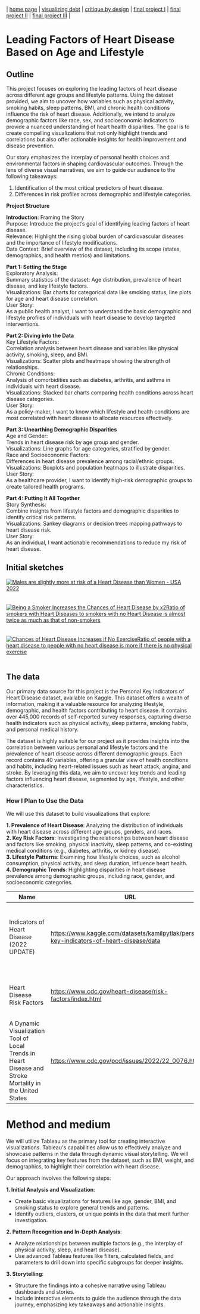 | [home page](https://adityakolpe.github.io/Data-Canvas/) | [visualizing debt](visualizing-government-debt) | [critique by design](critique-by-design) | [final project I](final-project-part-one) | [final project II](final-project-part-two) | [final project III](final-project-part-three) |

# Leading Factors of Heart Disease Based on Age and Lifestyle

## Outline

This project focuses on exploring the leading factors of heart disease across different age groups and lifestyle patterns. Using the dataset provided, we aim to uncover how variables such as physical activity, smoking habits, sleep patterns, BMI, and chronic health conditions influence the risk of heart disease. Additionally, we intend to analyze demographic factors like race, sex, and socioeconomic indicators to provide a nuanced understanding of heart health disparities. The goal is to create compelling visualizations that not only highlight trends and correlations but also offer actionable insights for health improvement and disease prevention.<br>

Our story emphasizes the interplay of personal health choices and environmental factors in shaping cardiovascular outcomes. Through the lens of diverse visual narratives, we aim to guide our audience to the following takeaways:<br>
1. Identification of the most critical predictors of heart disease.<br>
2. Differences in risk profiles across demographic and lifestyle categories.<br>

**Project Structure**<br>

**Introduction**: 
Framing the Story<br>
Purpose: Introduce the project’s goal of identifying leading factors of heart disease.<br>
Relevance: Highlight the rising global burden of cardiovascular diseases and the importance of lifestyle modifications.<br>
Data Context: Brief overview of the dataset, including its scope (states, demographics, and health metrics) and limitations.<br>

**Part 1: Setting the Stage**<br>
Exploratory Analysis:<br>
Summary statistics of the dataset: Age distribution, prevalence of heart disease, and key lifestyle factors.<br>
Visualizations: Bar charts for categorical data like smoking status, line plots for age and heart disease correlation.<br>
User Story:<br>
As a public health analyst, I want to understand the basic demographic and lifestyle profiles of individuals with heart disease to develop targeted interventions.<br>

**Part 2: Diving into the Data**<br>
Key Lifestyle Factors:<br>
Correlation analysis between heart disease and variables like physical activity, smoking, sleep, and BMI.<br>
Visualizations: Scatter plots and heatmaps showing the strength of relationships.<br>
Chronic Conditions:<br>
Analysis of comorbidities such as diabetes, arthritis, and asthma in individuals with heart disease.<br>
Visualizations: Stacked bar charts comparing health conditions across heart disease categories.<br>
User Story:<br>
As a policy-maker, I want to know which lifestyle and health conditions are most correlated with heart disease to allocate resources effectively.<br>

**Part 3: Unearthing Demographic Disparities**<br>
Age and Gender:<br>
Trends in heart disease risk by age group and gender.<br>
Visualizations: Line graphs for age categories, stratified by gender.<br>
Race and Socioeconomic Factors:<br>
Differences in heart disease prevalence among racial/ethnic groups.<br>
Visualizations: Boxplots and population heatmaps to illustrate disparities.<br>
User Story:<br>
As a healthcare provider, I want to identify high-risk demographic groups to create tailored health programs.<br>

**Part 4: Putting It All Together**<br>
Story Synthesis:<br>
Combine insights from lifestyle factors and demographic disparities to identify critical risk patterns.<br>
Visualizations: Sankey diagrams or decision trees mapping pathways to heart disease risk.<br>
User Story:<br>
As an individual, I want actionable recommendations to reduce my risk of heart disease.<br>

## Initial sketches <br>

<div class='tableauPlaceholder' id='viz1732153520978' style='position: relative'><noscript><a href='#'><img alt='Males are slightly more at risk of a Heart Disease than Women - USA 2022 ' src='https:&#47;&#47;public.tableau.com&#47;static&#47;images&#47;Ma&#47;MalesareslightlymoreatriskofHeartDiseasethanWomen-USA2022&#47;Gender&#47;1_rss.png' style='border: none' /></a></noscript><object class='tableauViz'  style='display:none;'><param name='host_url' value='https%3A%2F%2Fpublic.tableau.com%2F' /> <param name='embed_code_version' value='3' /> <param name='site_root' value='' /><param name='name' value='MalesareslightlymoreatriskofHeartDiseasethanWomen-USA2022&#47;Gender' /><param name='tabs' value='no' /><param name='toolbar' value='yes' /><param name='static_image' value='https:&#47;&#47;public.tableau.com&#47;static&#47;images&#47;Ma&#47;MalesareslightlymoreatriskofHeartDiseasethanWomen-USA2022&#47;Gender&#47;1.png' /> <param name='animate_transition' value='yes' /><param name='display_static_image' value='yes' /><param name='display_spinner' value='yes' /><param name='display_overlay' value='yes' /><param name='display_count' value='yes' /><param name='language' value='en-US' /><param name='filter' value='publish=yes' /></object></div>                
<script type='text/javascript'>                    
  var divElement = document.getElementById('viz1732153520978');                    
  var vizElement = divElement.getElementsByTagName('object')[0];                    
  vizElement.style.width='100%';vizElement.style.height=(divElement.offsetWidth*0.75)+'px';                    
  var scriptElement = document.createElement('script');                    
  scriptElement.src = 'https://public.tableau.com/javascripts/api/viz_v1.js';                    
  vizElement.parentNode.insertBefore(scriptElement, vizElement);                
</script>

<br>
<br>
<div class='tableauPlaceholder' id='viz1732153600857' style='position: relative'><noscript><a href='#'><img alt='Being a Smoker Increases the Chances of Heart Disease by x2Ratio of smokers with Heart Diseases to smokers with no Heart Disease is almost twice as much as that of non-smokers ' src='https:&#47;&#47;public.tableau.com&#47;static&#47;images&#47;Be&#47;BeingaSmokerIncreasestheChancesofHeartDiseasebyx2&#47;Smoker&#47;1_rss.png' style='border: none' /></a></noscript><object class='tableauViz'  style='display:none;'><param name='host_url' value='https%3A%2F%2Fpublic.tableau.com%2F' /> <param name='embed_code_version' value='3' /> <param name='site_root' value='' /><param name='name' value='BeingaSmokerIncreasestheChancesofHeartDiseasebyx2&#47;Smoker' /><param name='tabs' value='no' /><param name='toolbar' value='yes' /><param name='static_image' value='https:&#47;&#47;public.tableau.com&#47;static&#47;images&#47;Be&#47;BeingaSmokerIncreasestheChancesofHeartDiseasebyx2&#47;Smoker&#47;1.png' /> <param name='animate_transition' value='yes' /><param name='display_static_image' value='yes' /><param name='display_spinner' value='yes' /><param name='display_overlay' value='yes' /><param name='display_count' value='yes' /><param name='language' value='en-US' /><param name='filter' value='publish=yes' /></object></div>                
<script type='text/javascript'>                    
  var divElement = document.getElementById('viz1732153600857');                   
  var vizElement = divElement.getElementsByTagName('object')[0];                    
  vizElement.style.width='100%';vizElement.style.height=(divElement.offsetWidth*0.75)+'px';                    
  var scriptElement = document.createElement('script');                    
  scriptElement.src = 'https://public.tableau.com/javascripts/api/viz_v1.js';                    
  vizElement.parentNode.insertBefore(scriptElement, vizElement);                
</script>

<br>
<br>
<div class='tableauPlaceholder' id='viz1732153783144' style='position: relative'><noscript><a href='#'><img alt='Chances of Heart Disease Increases if No ExerciseRatio of people with a heart disease to people with no heart disease is more if there is no physical exercise ' src='https:&#47;&#47;public.tableau.com&#47;static&#47;images&#47;Ch&#47;ChancesofHeartDiseaseIncreasesifNoExercise&#47;Exercise&#47;1_rss.png' style='border: none' /></a></noscript><object class='tableauViz'  style='display:none;'><param name='host_url' value='https%3A%2F%2Fpublic.tableau.com%2F' /> <param name='embed_code_version' value='3' /> <param name='site_root' value='' /><param name='name' value='ChancesofHeartDiseaseIncreasesifNoExercise&#47;Exercise' /><param name='tabs' value='no' /><param name='toolbar' value='yes' /><param name='static_image' value='https:&#47;&#47;public.tableau.com&#47;static&#47;images&#47;Ch&#47;ChancesofHeartDiseaseIncreasesifNoExercise&#47;Exercise&#47;1.png' /> <param name='animate_transition' value='yes' /><param name='display_static_image' value='yes' /><param name='display_spinner' value='yes' /><param name='display_overlay' value='yes' /><param name='display_count' value='yes' /><param name='language' value='en-US' /><param name='filter' value='publish=yes' /></object></div>                
<script type='text/javascript'>                    
  var divElement = document.getElementById('viz1732153783144');                    
  var vizElement = divElement.getElementsByTagName('object')[0];                    
  vizElement.style.width='100%';vizElement.style.height=(divElement.offsetWidth*0.75)+'px';                    
  var scriptElement = document.createElement('script');                    
  scriptElement.src = 'https://public.tableau.com/javascripts/api/viz_v1.js';                    
  vizElement.parentNode.insertBefore(scriptElement, vizElement);                
</script>
<br>

## The data
Our primary data source for this project is the Personal Key Indicators of Heart Disease dataset, available on Kaggle. This dataset offers a wealth of information, making it a valuable resource for analyzing lifestyle, demographic, and health factors contributing to heart disease. It contains over 445,000 records of self-reported survey responses, capturing diverse health indicators such as physical activity, sleep patterns, smoking habits, and personal medical history.

The dataset is highly suitable for our project as it provides insights into the correlation between various personal and lifestyle factors and the prevalence of heart disease across different demographic groups. Each record contains 40 variables, offering a granular view of health conditions and habits, including heart-related issues such as heart attack, angina, and stroke. By leveraging this data, we aim to uncover key trends and leading factors influencing heart disease, segmented by age, lifestyle, and other characteristics.
<br>
### How I Plan to Use the Data
We will use this dataset to build visualizations that explore:<br>

**1. Prevalence of Heart Disease**: Analyzing the distribution of individuals with heart disease across different age groups, genders, and races.<br>
**2. Key Risk Factors**: Investigating the relationships between heart disease and factors like smoking, physical inactivity, sleep patterns, and co-existing medical conditions (e.g., diabetes, arthritis, or kidney disease).<br>
**3. Lifestyle Patterns**: Examining how lifestyle choices, such as alcohol consumption, physical activity, and sleep duration, influence heart health.<br>
**4. Demographic Trends**: Highlighting disparities in heart disease prevalence among demographic groups, including race, gender, and socioeconomic categories.<br>

| Name | URL | Description |
|------|-----|-------------|
|Indicators of Heart Disease (2022 UPDATE)|https://www.kaggle.com/datasets/kamilpytlak/personal-key-indicators-of-heart-disease/data|Publicly Accessible, 445k rows, 40 cols. Details about heart diseases, lifestyle, demographics|
|Heart Disease Risk Factors|https://www.cdc.gov/heart-disease/risk-factors/index.html|Information about major factors affecting heart diseases|
|A Dynamic Visualization Tool of Local Trends in Heart Disease and Stroke Mortality in the United States|https://www.cdc.gov/pcd/issues/2022/22_0076.htm|Visualizations by the Government about Heart Diseases across the country|

# Method and medium <br>
We will utilize Tableau as the primary tool for creating interactive visualizations. Tableau's capabilities allow us to effectively analyze and showcase patterns in the data through dynamic visual storytelling. We will focus on integrating key features from the dataset, such as BMI, weight, and demographics, to highlight their correlation with heart disease.<br>

Our approach involves the following steps:<br>

**1. Initial Analysis and Visualization**:<br>
 - Create basic visualizations for features like age, gender, BMI, and smoking status to explore general trends and patterns.<br>
 - Identify outliers, clusters, or unique points in the data that merit further investigation.<br>
 
**2. Pattern Recognition and In-Depth Analysis**:<br>
 - Analyze relationships between multiple factors (e.g., the interplay of physical activity, sleep, and heart disease).<br>
 - Use advanced Tableau features like filters, calculated fields, and parameters to drill down into specific subgroups for deeper insights.<br>

**3. Storytelling**:<br>
 - Structure the findings into a cohesive narrative using Tableau dashboards and stories.<br>
 - Include interactive elements to guide the audience through the data journey, emphasizing key takeaways and actionable insights.<br>
